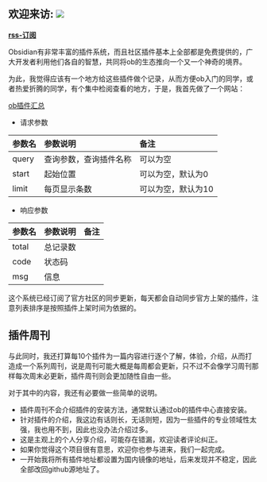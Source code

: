 
## 欢迎来访: ![](https://visitor-badge.laobi.icu/badge?page_id=ob-plugin.eryajf.net)

**[rss-订阅](http://ob-plugin.eryajf.net/feed.xml)**

Obsidian有非常丰富的插件系统，而且社区插件基本上全部都是免费提供的，广大开发者利用他们各自的智慧，共同将ob的生态推向一个又一个神奇的境界。

为此，我觉得应该有一个地方给这些插件做个记录，从而方便ob入门的同学，或者热爱折腾的同学，有个集中检阅查看的地方，于是，我首先做了一个网站：

[ob插件汇总](http://ob.eryajf.net/api/v1/obplugins)

- 请求参数

| 参数名 | 参数说明               | 备注               |
| :----- | :--------------------- | :----------------- |
| query  | 查询参数，查询插件名称 | 可以为空           |
| start  | 起始位置               | 可以为空，默认为0  |
| limit  | 每页显示条数           | 可以为空，默认为10 |

- 响应参数

| 参数名 | 参数说明 | 备注 |
| :----- | :------- | :--- |
| total  | 总记录数 |      |
| code   | 状态码   |      |
| msg    | 信息     |      |

这个系统已经订阅了官方社区的同步更新，每天都会自动同步官方上架的插件，注意列表排序是按照插件上架时间为依据的。

## 插件周刊

与此同时，我还打算每10个插件为一篇内容进行逐个了解，体验，介绍，从而打造成一个系列周刊，说是周刊可能大概是每周都会更新，只不过不会像学习周刊那样每次周末必更新，插件周刊则会更加随性自由一些。

对于其中的内容，我还有必要做一些简单的说明。

- 插件周刊不会介绍插件的安装方法，通常默认通过ob的插件中心直接安装。
- 针对插件的介绍，我这边有话则长，无话则短，因为一些插件的专业领域性太强，我也用不到，因此也没办法介绍过多。
- 这是主观上的个人分享介绍，可能存在错漏，欢迎读者评论纠正。
- 如果你觉得这个项目很有意思，欢迎你也参与进来，我们一起完成。
- 一开始我将所有插件地址都设置为国内镜像的地址，后来发现并不稳定，因此全部改回github源地址了。
